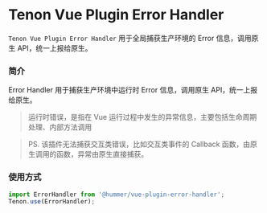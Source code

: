 # Tenon Vue Plugin Error Handler
`Tenon Vue Plugin Error Handler` 用于全局捕获生产环境的 Error 信息，调用原生 API，统一上报给原生。
### 简介
Error Handler 用于捕获生产环境中运行时 Error 信息，调用原生 API，统一上报给原生。
> 运行时错误，是指在 Vue 运行过程中发生的异常信息，主要包括生命周期处理、内部方法调用

> PS. 该插件无法捕获交互类错误，比如交互类事件的 Callback 函数，由原生调用的函数，异常由原生直接捕获。

### 使用方式
```javascript
import ErrorHandler from '@hummer/vue-plugin-error-handler';
Tenon.use(ErrorHandler);
```
